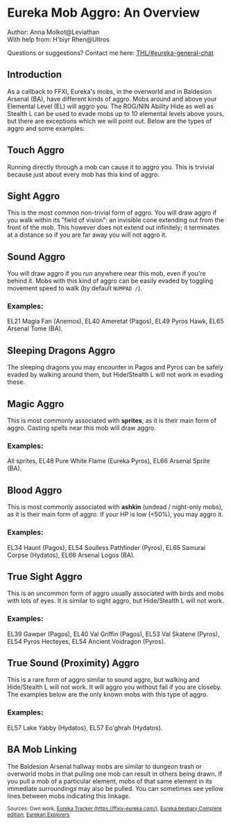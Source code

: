# Eureka Mob Aggro: An Overview
Author: Anna Molkot@Leviathan<br>
With help from: H'biyr Rhen@Ultros 

Questions or suggestions?
Contact me here:
[THL/#eureka-general-chat](https://discord.com/channels/578708223092326430/816800750147207199)

## Introduction

As a callback to FFXI, Eureka's mobs, in the overworld and in Baldesion Arsenal (BA), have different kinds of aggro.  Mobs around and above your Elemental Level (EL) will aggro you.  The ROG/NIN Ability Hide as well as Stealth L can be used to evade mobs up to 10 elemental levels above yours, but there are exceptions which we will point out.  Below are the types of aggro and some examples:

## Touch Aggro

Running directly through a mob can cause it to aggro you. This is trvivial because just about every mob has this kind of aggro.

## Sight Aggro

This is the most common non-trivial form of aggro.  You will draw aggro if you walk within its "field of vision": an invisible cone extending out from the front of the mob. This however does not extend out infinitely; it terminates at a distance so if you are far away you will not aggro it.

## Sound Aggro

You will draw aggro if you *run* anywhere near this mob, even if you're behind it.  Mobs with this kind of aggro can be easily evaded by toggling movement speed to walk (by default `NUMPAD /`).

### Examples: 
EL21 Magia Fan (Anemos), EL40 Ameretat (Pagos), EL49 Pyros Hawk, EL65 Arsenal Tome (BA).

## Sleeping Dragons Aggro

The sleeping dragons you may encounter in Pagos and Pyros can be safely evaded by walking around them, but Hide/Stealth L will not work in evading these.

## Magic Aggro

This is most commonly associated with **sprites**, as it is their main form of aggro.  Casting spells near this mob will draw aggro.

### Examples: 
All sprites, EL48 Pure White Flame (Eureka Pyros), EL66 Arsenal Sprite (BA).

## Blood Aggro

This is most commonly associated with **ashkin** (undead / night-only mobs), as it is their main form of aggro.  If your HP is low (<50%), you may aggro it.

### Examples: 
EL34 Haunt (Pagos), EL54 Soulless Pathfinder (Pyros), EL65 Samurai Corpse (Hydatos), EL66 Arsenal Logos (BA).

## True Sight Aggro

This is an uncommon form of aggro usually associated with birds and mobs with lots of eyes.  It is similar to sight aggro, but Hide/Stealth L will not work.

### Examples: 
EL39 Gawper (Pagos), EL40 Val Griffin (Pagos), EL53 Val Skatene (Pyros), EL54 Pyros Hecteyes, EL54 Ancient Voidragon (Pyros).

## True Sound (Proximity) Aggro

This is a rare form of aggro similar to sound aggro, but walking and Hide/Stealth L will not work.  It will aggro you without fail if you are closeby.  The examples below are the only known mobs with this type of aggro.

### Examples: 
EL57 Lake Yabby (Hydatos), EL57 Eo'ghrah (Hydatos).

## BA Mob Linking

The Baldesion Arsenal hallway mobs are similar to dungeon trash or overworld mobs in that pulling one mob can result in others being drawn.  If you pull a mob of a particular element, mobs of that same element in its immediate surroundings may also be pulled.  You can sometimes see yellow lines between mobs indicating this linkage.

<sub>Sources: Own work, [Eureka Tracker (https://ffxiv-eureka.com/)](https://ffxiv-eureka.com/), [Eureka bestiary Complete edition](https://docs.google.com/spreadsheets/d/1Z3sDux_-UTf9LQ0DYuKvemXKP4DLK4K34Rtn72mAmpY/edit?usp=sharing), [Eurekan Explorers](https://discord.gg/S8c4jbuASv)</sub>
